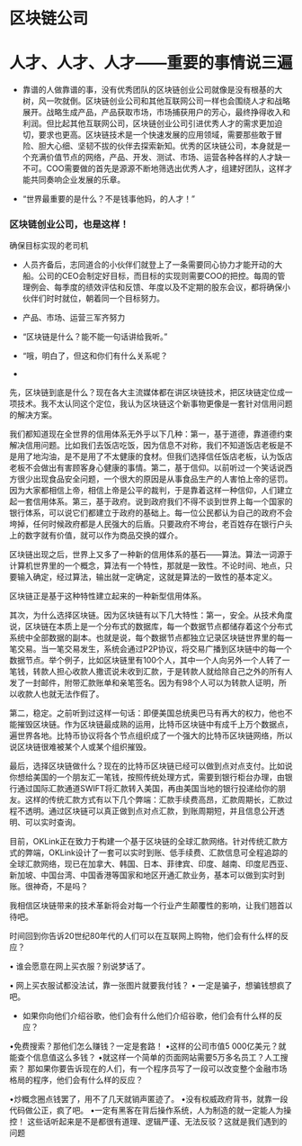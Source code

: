 # 区块链公司

# 人才、人才、人才——重要的事情说三遍

* 靠谱的人做靠谱的事，没有优秀团队的区块链创业公司就像是没有根基的大树，风一吹就倒。区块链创业公司和其他互联网公司一样也会围绕人才和战略展开。战略生成产品，产品获取市场，市场捕获用户的芳心，最终挣得收入和利润。但比起其他互联网公司，区块链创业公司引进优秀人才的需求更加迫切，要求也更高。区块链技术是一个快速发展的应用领域，需要那些敢于冒险、胆大心细、坚韧不拔的伙伴去探索新知。优秀的区块链公司，本身就是一个充满价值节点的网络，产品、开发、测试、市场、运营各种各样的人才缺一不可。COO需要做的首先是源源不断地筛选出优秀人才，组建好团队，这样才能共同奏响企业发展的乐章。

* “世界最重要的是什么？不是钱事他妈，的人才！”

### 区块链创业公司，也是这样！

确保目标实现的老司机

* 人员齐备后，志同道合的小伙伴们就登上了一条需要同心协力才能开动的大船。公司的CEO会制定好目标，而目标的实现则需要COO的把控。每周的管理例会、每季度的绩效评估和反馈、年度以及不定期的股东会议，都将确保小伙伴们时时就位，朝着同一个目标努力。

* 产品、市场、运营三军齐努力

* “区块链是什么？能不能一句话讲给我听。”

* “哦，明白了，但这和你们有什么关系呢？
*
先，区块链到底是什么？现在各大主流媒体都在讲区块链技术，把区块链定位成一项技术。我不太认同这个定位，我认为区块链这个新事物更像是一套针对信用问题的解决方案。

我们都知道现在全世界的信用体系无外乎以下几种：第一，基于道德，靠道德约束解决信用问题。比如我们去饭店吃饭，因为信息不对称，我们不知道饭店老板是不是用了地沟油，是不是用了不太健康的食材。但我们选择信任饭店老板，认为饭店老板不会做出有害顾客身心健康的事情。第二，基于信仰。以前听过一个笑话说西方很少出现食品安全问题，一个很大的原因是从事食品生产的人害怕上帝的惩罚。因为大家都相信上帝，相信上帝是公平的裁判，于是靠着这样一种信仰，人们建立起一套信用体系。第三，基于政府。说到政府我们不得不谈到世界上每一个国家的银行体系，可以说它们都建立于政府的基础上。每一位公民都认为自己的政府不会垮掉，任何时候政府都是人民强大的后盾。只要政府不垮台，老百姓存在银行户头上的数字就有价值，就可以作为商品交换的媒介。

区块链出现之后，世界上又多了一种新的信用体系的基石——算法。算法一词源于计算机世界里的一个概念，算法有一个特性，那就是一致性。不论时间、地点，只要输入确定，经过算法，输出就一定确定，这就是算法的一致性的基本定义。

区块链正是基于这种特性建立起来的一种新型信用体系。

其次，为什么选择区块链。因为区块链有以下几大特性：第一，安全。从技术角度说，区块链在本质上是一个分布式的数据库，每一个数据节点都储存着这个分布式系统中全部数据的副本。也就是说，每个数据节点都独立记录区块链世界里的每一笔交易。当一笔交易发生，系统会通过P2P协议，将交易广播到区块链中的每一个数据节点。举个例子，比如区块链里有100个人，其中一个人向另外一个人转了一笔钱，转款人担心收款人撒谎说未收到汇款，于是转款人就给除自己之外的所有人发了一封邮件，附带汇款账单和亲笔签名。因为有98个人可以为转款人证明，所以收款人也就无法作假了。

第二，稳定。之前听到过这样一句话：即便美国总统奥巴马有再大的权力，他也不能摧毁区块链。作为区块链最成熟的运用，比特币区块链中有成千上万个数据点，遍世界各地。比特币协议将各个节点组织成了一个强大的比特币区块链网络，所以说区块链很难被某个人或某个组织摧毁。

最后，选择区块链做什么？现在的比特币区块链已经可以做到点对点支付。比如说你想给美国的一个朋友汇一笔钱，按照传统处理方式，需要到银行柜台办理，由银行通过国际汇款通道SWIFT将汇款转入美国，再由美国当地的银行投递给你的朋友。这样的传统汇款方式有以下几个弊端：汇款手续费高昂，汇款周期长，汇款过程不透明。通过区块链可以真正做到点对点汇款，到账周期短，并且信息公开透明、可以实时查询。

目前，OKLink正在致力于构建一个基于区块链的全球汇款网络。针对传统汇款方式的弊端，OKLink设计了一套可以实时到账、低手续费、汇款信息可全程追踪的全球汇款网络，现已在加拿大、韩国、日本、菲律宾、印度、越南、印度尼西亚、新加坡、中国台湾、中国香港等国家和地区开通汇款业务，基本可以做到实时到账。很神奇，不是吗？

我相信区块链带来的技术革新将会对每一个行业产生颠覆性的影响，让我们翘首以待吧。


时间回到你告诉20世纪80年代的人们可以在互联网上购物，他们会有什么样的反应？

• 谁会愿意在网上买衣服？别说梦话了。

• 网上买衣服试都没法试，靠一张图片就要我付钱？
• 一定是骗子，想骗钱想疯了吧。

* 如果你向他们介绍谷歌，他们会有什么他们介绍谷歌，他们会有什么样的反应？

•免费搜索？那他们怎么赚钱？一定是套路！
•这样的公司市值5 000亿美元？就能查个信息值这么多钱？
•就这样一个简单的页面网站需要5万多名员工？人工搜索？
那如果你要告诉现在的人们，有一个程序员写了一段可以改变整个金融市场格局的程序，他们会有什么样的反应？

•炒概念圈点钱罢了，用不了几天就销声匿迹了。
•没有权威政府背书，就靠一段代码做公正，疯了吧。
•一定有黑客在背后操作系统，人为制造的就一定能人为操控！
这些话听起来是不是都很有道理、逻辑严谨、无法反驳？这就是我们遇到的问题





